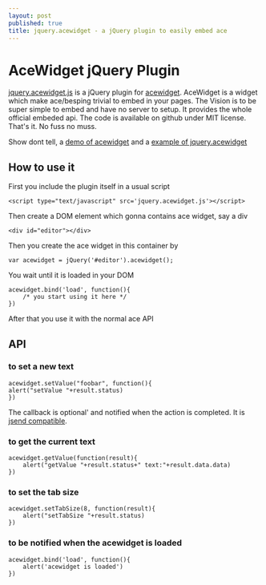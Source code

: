 ```yaml
---
layout: post
published: true
title: jquery.acewidget - a jQuery plugin to easily embed ace
---
```


# AceWidget jQuery Plugin

[jquery.acewidget.js](https://github.com/jeromeetienne/acewidget/tree/master/contrib/jquery.acewidget) is a
jQuery plugin for [acewidget](https://github.com/jeromeetienne/acewidget).
AceWidget is a widget which make ace/besping trivial to embed in your pages. The Vision is to be
super simple to embed and have no server to setup. It provides the whole official embeded api. The
code is available on github under MIT license. That's it. No fuss no muss.

Show dont tell, a [demo of acewidget](http://jeromeetienne.github.com/acewidget/demo.html) and a
[example of jquery.acewidget](http://jeromeetienne.github.com/acewidget/contrib/jquery.acewidget/test.html)

## How to use it

First you include the plugin itself in a usual script

    <script type="text/javascript" src='jquery.acewidget.js'></script> 

Then create a DOM element which gonna contains ace widget, say a div

    <div id="editor"></div>

Then you create the ace widget in this container by

    var acewidget = jQuery('#editor').acewidget();

You wait until it is loaded in your DOM

    acewidget.bind('load', function(){
        /* you start using it here */
    })

After that you use it with the normal ace API

## API

### to set a new text

    acewidget.setValue("foobar", function(){
	alert("setValue "+result.status)
    })

The callback is optional' and notified when the action is completed.
It is [jsend compatible](http://labs.omniti.com/labs/jsend/wiki).

### to get the current text

    acewidget.getValue(function(result){
        alert("getValue "+result.status+" text:"+result.data.data)
    })

### to set the tab size

    acewidget.setTabSize(8, function(result){
        alert("setTabSize "+result.status)
    })

### to be notified when the acewidget is loaded

    acewidget.bind('load', function(){
        alert('acewidget is loaded')
    })

